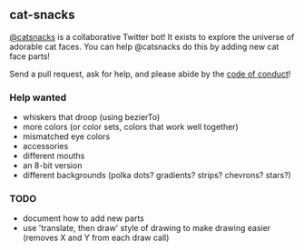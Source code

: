 ## cat-snacks

[@catsnacks](https://twitter.com/catsnacks) is a collaborative Twitter bot! It
exists to explore the universe of adorable cat faces. You can help @catsnacks
do this by adding new cat face parts!

Send a pull request, ask for help, and please abide by the
[code of conduct](CODE_OF_CONDUCT.md)!

### Help wanted

- whiskers that droop (using bezierTo)
- more colors (or color sets, colors that work well together)
- mismatched eye colors
- accessories
- different mouths
- an 8-bit version
- different backgrounds (polka dots? gradients? strips? chevrons? stars?)

### TODO

- document how to add new parts
- use 'translate, then draw' style of drawing to make drawing easier
  (removes X and Y from each draw call)
